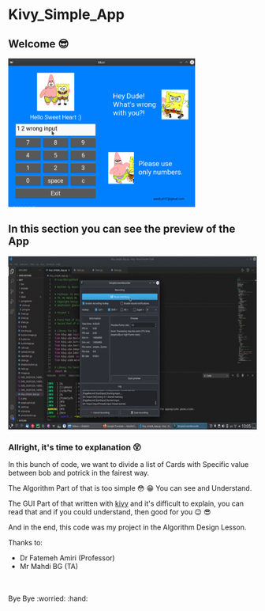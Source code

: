 # Kivy_Simple_App
## Welcome :sunglasses:

<img src="demo.png" alt="a demo pic of app" height="300">

## In this section you can see the preview of the App
<img src="demo.gif" height="350">

### Allright, it's time to explanation :dizzy_face:

In this bunch of code, we want to divide a list of Cards with Specific value between bob and potrick in the fairest way.

The Algorithm Part of that is too simple :flushed: :grin: You can see and Understand.

The GUI Part of that written with [kivy](https://kivy.org/#home) and it's difficult to explain, you can read that and if you could understand, then good for you :wink: :sunglasses:

And in the end, this code was my project in the Algorithm Design Lesson.

Thanks to: <br />
- Dr Fatemeh Amiri (Professor) <br />
- Mr Mahdi BG (TA)
 
<br />
<br />
Bye Bye :worried: :hand:

<br />
<br />
